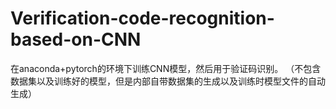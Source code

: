 # Verification-code-recognition-based-on-CNN
在anaconda+pytorch的环境下训练CNN模型，然后用于验证码识别。
（不包含数据集以及训练好的模型，但是内部自带数据集的生成以及训练时模型文件的自动生成）
